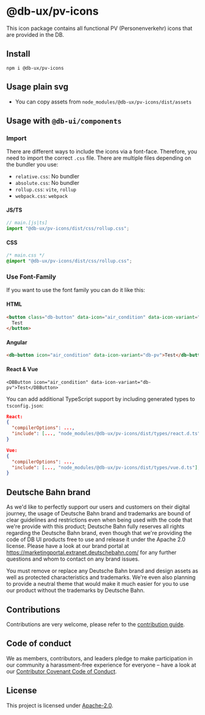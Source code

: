 # @db-ux/pv-icons

This icon package contains all functional PV (Personenverkehr) icons that are provided in the DB.

## Install

```shell
npm i @db-ux/pv-icons
```

## Usage plain svg

- You can copy assets from `node_modules/@db-ux/pv-icons/dist/assets`

## Usage with `@db-ui/components`

### Import

There are different ways to include the icons via a font-face. Therefore, you need to import the correct `.css` file. There are multiple files depending on the bundler you use:

- `relative.css`: No bundler
- `absolute.css`: No bundler
- `rollup.css`: `vite`, `rollup`
- `webpack.css`: `webpack`

#### JS/TS

```javascript
// main.[js|ts]
import "@db-ux/pv-icons/dist/css/rollup.css";
```

#### CSS

```css
/* main.css */
@import "@db-ux/pv-icons/dist/css/rollup.css";
```

### Use Font-Family

If you want to use the font family you can do it like this:

#### HTML

```html
<button class="db-button" data-icon="air_condition" data-icon-variant="db-pv">
  Test
</button>
```

#### Angular

```html
<db-button icon="air_condition" data-icon-variant="db-pv">Test</db-button>
```

#### React & Vue

```tsx
<DBButton icon="air_condition" data-icon-variant="db-pv">Test</DBButton>
```

You can add additional TypeScript support by including generated types to `tsconfig.json`:

```json
React:
{
  "compilerOptions": ...,
  "include": [..., "node_modules/@db-ux/pv-icons/dist/types/react.d.ts"],
}

Vue:
{
  "compilerOptions": ...,
  "include": [..., "node_modules/@db-ux/pv-icons/dist/types/vue.d.ts"],
}
```

## Deutsche Bahn brand

As we'd like to perfectly support our users and customers on their digital journey, the usage of Deutsche Bahn brand and trademarks are bound of clear guidelines and restrictions even when being used with the code that we're provide with this product; Deutsche Bahn fully reserves all rights regarding the Deutsche Bahn brand, even though that we're providing the code of DB UI products free to use and release it under the Apache 2.0 license.
Please have a look at our brand portal at <https://marketingportal.extranet.deutschebahn.com/> for any further questions and whom to contact on any brand issues.

You must remove or replace any Deutsche Bahn brand and design assets as well as protected characteristics and trademarks. We're even also planning to provide a neutral theme that would make it much easier for you to use our product without the trademarks by Deutsche Bahn.

## Contributions

Contributions are very welcome, please refer to the [contribution guide](https://github.com/db-ui/icons/blob/main/CONTRIBUTING.md).

## Code of conduct

We as members, contributors, and leaders pledge to make participation in our
community a harassment-free experience for everyone – have a look at our [Contributor Covenant Code of Conduct](https://github.com/db-ui/icons/blob/main/CODE-OF-CONDUCT.md).

## License

This project is licensed under [Apache-2.0](LICENSE).
